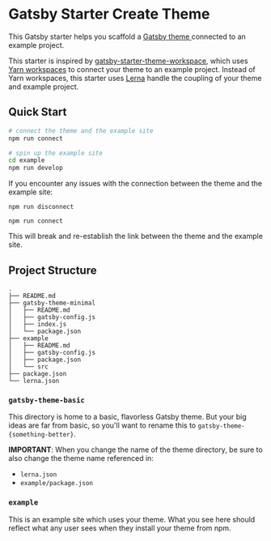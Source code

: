 # Gatsby Starter Create Theme

This Gatsby starter helps you scaffold a [Gatsby theme ](https://www.gatsbyjs.org/docs/themes) connected to an example project.

This starter is inspired by [gatsby-starter-theme-workspace](https://github.com/gatsbyjs/gatsby-starter-theme-workspace), which uses [Yarn workspaces](https://classic.yarnpkg.com/en/docs/workspaces) to connect your theme to an example project. Instead of Yarn workspaces, this starter uses [Lerna](https://github.com/lerna/lerna) handle the coupling of your theme and example project.

## Quick Start

```bash
# connect the theme and the example site
npm run connect

# spin up the example site
cd example
npm run develop
```

If you encounter any issues with the connection between the theme and the example site:

```
npm run disconnect

npm run connect
```

This will break and re-establish the link between the theme and the example site.

## Project Structure

```text
.
├── README.md
├── gatsby-theme-minimal
│   ├── README.md
│   ├── gatsby-config.js
│   ├── index.js
│   └── package.json
├── example
│   ├── README.md
│   ├── gatsby-config.js
│   ├── package.json
│   └── src
├── package.json
└── lerna.json
```

### `gatsby-theme-basic`

This directory is home to a basic, flavorless Gatsby theme. But your big ideas are far from basic, so you'll want to rename this to `gatsby-theme-{something-better}`.

**IMPORTANT**: When you change the name of the theme directory, be sure to also change the theme name referenced in:

- `lerna.json`
- `example/package.json`

### `example`

This is an example site which uses your theme. What you see here should reflect what any user sees when they install your theme from npm.
